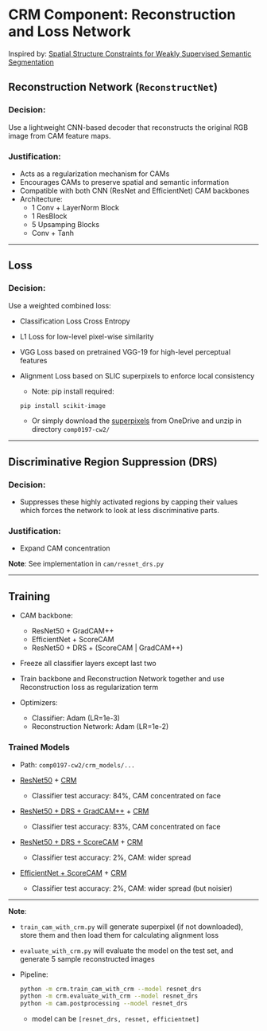 # CRM Component: Reconstruction and Loss Network

Inspired by: [Spatial Structure Constraints for Weakly Supervised Semantic Segmentation](https://arxiv.org/abs/2401.11122)

## Reconstruction Network (`ReconstructNet`)

### Decision:
Use a lightweight CNN-based decoder that reconstructs the original RGB image from CAM feature maps.

### Justification:
- Acts as a regularization mechanism for CAMs
- Encourages CAMs to preserve spatial and semantic information
- Compatible with both CNN (ResNet and EfficientNet) CAM backbones
- Architecture:
  - 1 Conv + LayerNorm Block
  - 1 ResBlock
  - 5 Upsamping Blocks
  - Conv + Tanh 

---

## Loss 

### Decision:
Use a weighted combined loss:
- Classification Loss Cross Entropy  
- L1 Loss for low-level pixel-wise similarity
- VGG Loss based on pretrained VGG-19 for high-level perceptual features
- Alignment Loss based on SLIC superpixels to enforce local consistency
  - Note: pip install required:
  ``` bash
  pip install scikit-image
  ```

  - Or simply download the [superpixels](https://1drv.ms/u/c/2ef0e412637ecc3c/EQy9SXX7x4tGnqJWRpIJa7EBYK9I7c2ipQB07oCzcjAfKQ?e=ksvFWp) from OneDrive and unzip in directory `comp0197-cw2/`

---

## Discriminative Region Suppression (DRS)

### Decision:
- Suppresses these highly activated regions by capping their values which forces the network to look at less discriminative parts.

### Justification:
- Expand CAM concentration

**Note**: See implementation in `cam/resnet_drs.py`

---

## Training

- CAM backbone: 
  - ResNet50 + GradCAM++ 
  - EfficientNet + ScoreCAM
  - ResNet50 + DRS + (ScoreCAM | GradCAM++)

- Freeze all classifier layers except last two
- Train backbone and Reconstruction Network together and use Reconstruction loss as regularization term
- Optimizers:
  - Classifier: Adam (LR=1e-3)
  - Reconstruction Network: Adam (LR=1e-2)

### Trained Models
- Path: `comp0197-cw2/crm_models/...`

- [ResNet50](https://1drv.ms/u/c/2ef0e412637ecc3c/EawGxav3g3BPke8uXA7C5W0Bdf2oIHQSoV6smZgRWXR1NA?e=zlKiYk) + [CRM](https://1drv.ms/u/c/2ef0e412637ecc3c/EdhrCbIkW6dEpXfImbAcRsoBBb_3ceJHz16NxfTiqLPmhg?e=DWot9e) 
  - Classifier test accuracy: 84%, CAM concentrated on face
    

- [ResNet50 + DRS + GradCAM++](https://1drv.ms/u/c/2ef0e412637ecc3c/EdRX3IbLhbRBk-yiK6z_oSwBGfEgHdBX2N6gMBnTe29ULQ?e=UjyhwN) + [CRM](https://1drv.ms/u/c/2ef0e412637ecc3c/Eazk46cxIBxLtiljWMgFtj0BJPlyJ8GLiCdMDM12MMTZ4A?e=MtlaVK) 
  - Classifier test accuracy: 83%, CAM concentrated on face


- [ResNet50 + DRS + ScoreCAM](https://1drv.ms/u/c/2ef0e412637ecc3c/ETNymtaAwt5JixWupsbx3DEBCsdYh314NkdB9sgR0VAoLA?e=eegB8H) + [CRM](https://1drv.ms/u/c/2ef0e412637ecc3c/Eazk46cxIBxLtiljWMgFtj0BJPlyJ8GLiCdMDM12MMTZ4A?e=MtlaVK) 
  - Classifier test accuracy: 2%, CAM: wider spread


- [EfficientNet + ScoreCAM](https://1drv.ms/u/c/2ef0e412637ecc3c/ET5xMqyXSEZFtgBoxctczOoBlHe9TeUCs9bs2dtkeds0mg?e=qcX8fS) + [CRM](https://1drv.ms/u/c/2ef0e412637ecc3c/EVLqrBIaSYdKv65GvgDGuxMB8kMmELodniKSPzy7-fBbKg?e=9XuhVo)
  - Classifier test accuracy: 2%, CAM: wider spread (but noisier)


---

**Note**: 
- `train_cam_with_crm.py` will generate superpixel (if not downloaded), store them and then load them for calculating alignment loss
- `evaluate_with_crm.py` will evaluate the model on the test set, and generate 5 sample reconstructed images

- Pipeline:

  ```bash
  python -m crm.train_cam_with_crm --model resnet_drs
  python -m crm.evaluate_with_crm --model resnet_drs
  python -m cam.postprocessing --model resnet_drs
  ```

  - model can be `[resnet_drs, resnet, efficientnet]`

